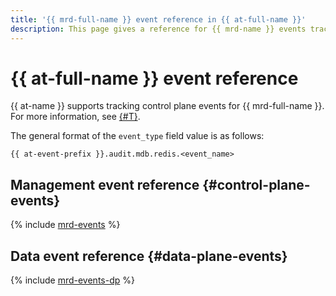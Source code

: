 ```yaml
---
title: '{{ mrd-full-name }} event reference in {{ at-full-name }}'
description: This page gives a reference for {{ mrd-name }} events tracked in {{ at-name }}.
---
```



# {{ at-full-name }} event reference

{{ at-name }} supports tracking control plane events for {{ mrd-full-name }}. For more information, see [{#T}](../audit-trails/concepts/format.md).

The general format of the `event_type` field value is as follows:

```text
{{ at-event-prefix }}.audit.mdb.redis.<event_name>
```


## Management event reference {#control-plane-events}

{% include [mrd-events](../_includes/audit-trails/events/mrd-events.md) %}


## Data event reference {#data-plane-events}

{% include [mrd-events-dp](../_includes/audit-trails/events/mrd-events-dp.md) %}